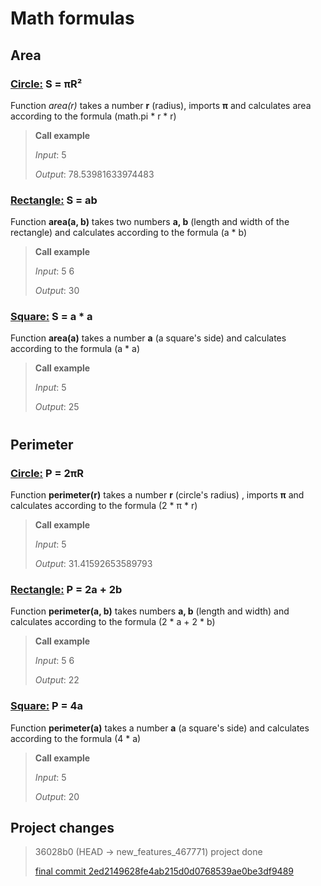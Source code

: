 # Math formulas
###
## Area
### [Circle:](../circle.py) S = πR²

Function **area*(r)* takes a number **r** (radius), imports **π** and 
calculates area according to the formula (math.pi * r * r)

>**Call example**
> 
> *Input*: 5
> 
> *Output*: 78.53981633974483


### [Rectangle:](../rectangle.py) S = ab
Function **area(a, b)** takes two numbers **a, b** (length and width of the rectangle) and 
calculates according to the formula (a * b)

>**Call example**
> 
> *Input*: 5 6
> 
> *Output*: 30


### [Square:](../square.py) S = a * a
Function **area(a)** takes a number **a** (a square's side) and 
calculates according to the formula (a * a)

>**Call example**
> 
> *Input*: 5
> 
> *Output*: 25


#



## Perimeter
### [Circle:](../circle.py) P = 2πR
Function **perimeter(r)** takes a number **r** (circle's radius) , imports **π** and 
calculates according to the formula (2 * π * r)

>**Call example**
> 
> *Input*: 5
> 
> *Output*: 31.41592653589793
> 
### [Rectangle:](../rectangle.py) P = 2a + 2b
Function **perimeter(a, b)** takes numbers **a, b** (length and width) and 
calculates according to the formula (2 * a + 2 * b)

>**Call example**
> 
> *Input*: 5 6
> 
> *Output*: 22
### [Square:](../square.py) P = 4a
Function **perimeter(a)** takes a number **a** (a square's side) and 
calculates according to the formula (4 * a)

>**Call example**
> 
> *Input*: 5
> 
> *Output*: 20



## Project changes

> 36028b0 (HEAD -> new_features_467771) project done
> 
> [final commit 2ed2149628fe4ab215d0d0768539ae0be3df9489](https://github.com/KulEDmitr/geometric_lib/pull/221/commits/2ed2149628fe4ab215d0d0768539ae0be3df9489)


